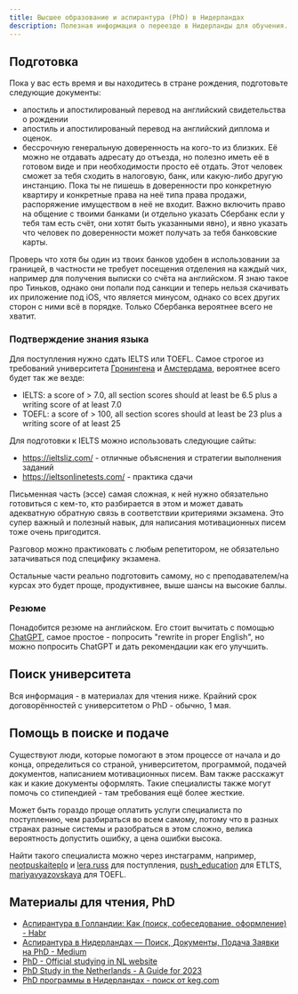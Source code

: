 ```yaml
---
title: Высшее образование и аспирантура (PhD) в Нидерландах
description: Полезная информация о переезде в Нидерланды для обучения.
---
```


## Подготовка

Пока у вас есть время и вы находитесь в стране рождения, подготовьте следующие документы:
- апостиль и апостилированый перевод на английский свидетельства о рождении
- апостиль и апостилированый перевод на английский диплома и оценок.
- бессрочную генеральную доверенность на кого-то из близких.  Её можно не отдавать адресату до отъезда, но полезно иметь её в готовом виде и при необходимости просто её отдать. Этот человек сможет за тебя сходить в налоговую, банк, или какую-либо другую инстанцию. Пока ты не пишешь в доверенности про конкретную квартиру и конкретные права на неё типа права продажи, распоряжение имуществом в неё не входит. Важно включить право на общение с твоими банками (и отдельно указать Сбербанк если у тебя там есть счёт, они хотят быть указанными явно), и явно указать что человек по доверенности может получать за тебя банковские карты.

Проверь что хотя бы один из твоих банков удобен в использовании за границей, в частности не требует посещения отделения на каждый чих, например для получения выписки со счёта на английском. Я знаю такое про Тиньков, однако они попали под санкции и теперь нельзя скачивать их приложение под iOS, что является минусом, однако со всех других сторон с ними всё в порядке. Только Сбербанка вероятнее всего не хватит.

### Подтверждение знания языка

Для поступления нужно сдать IELTS или TOEFL. Самое строгое из требований университета [Гронингена](https://www.rug.nl/research/gradschool-law/phd/proficiency-in-english?lang=en) и [Амстердама](https://www.auc.nl/admissions-aid/admission-requirements/english-proficiency/english-proficiency.html), вероятнее всего будет так же везде:

- IELTS: a score of > 7.0, all section scores should at least be 6.5 plus a writing score of at least 7.0
- TOEFL: a score of > 100, all section scores should at least be 23 plus a writing score of at least 25

Для подготовки к IELTS можно использовать следующие сайты:
- <https://ieltsliz.com/> - отличные объяснения и стратегии выполнения заданий
- <https://ieltsonlinetests.com/> - практика сдачи

Письменная часть (эссе) самая сложная, к ней нужно обязательно готовиться с кем-то, кто разбирается в этом и может давать адекватную обратную связь в соответствии критериями экзамена. Это супер важный и полезный навык, для написания мотивационных писем тоже очень пригодится.

Разговор можно практиковать с любым репетитором, не обязательно затачиваться под специфику экзамена.

Остальные части реально подготовить самому, но с преподавателем/на курсах это будет проще, продуктивнее, выше шансы на высокие баллы.

### Резюме

Понадобится резюме на английском. Его стоит вычитать с помощью [ChatGPT](https://chat.openai.com/), самое простое - попросить "rewrite in proper English", но можно попросить ChatGPT и дать рекомендации как его улучшить.

## Поиск университета

Вся информация - в материалах для чтения ниже. Крайний срок договорённостей с университетом о PhD - обычно, 1 мая.

## Помощь в поиске и подаче

Существуют люди, которые помогают в этом процессе от начала и до конца, определиться со страной, университетом, программой, подачей документов, написанием мотивационных писем. Вам также расскажут как и какие документы оформлять. Такие специалисты также могут помочь со стипендией - там требования ещё более жесткие.

Может быть гораздо проще оплатить услуги специалиста по поступлению, чем разбираться во всем самому, потому что в разных странах разные системы и разобраться в этом сложно, велика вероятность допустить ошибку, а цена ошибки высока.

Найти такого специалиста можно через инстаграмм, например, [neotpuskaiteplo](https://www.instagram.com/neotpuskaiteplo/) и [lera.russ](https://www.instagram.com/lera.russ/) для поступления, [push_education](https://www.instagram.com/push_education/) для ETLTS, [mariyavyazovskaya](https://www.instagram.com/mariyavy/) для TOEFL.


## Материалы для чтения, PhD

- [Аспирантура в Голландии: Kак (поиск, собеседование, оформление) - Habr](https://habr.com/ru/articles/199214/)
- [Аспирантура в Нидерландах — Поиск, Документы, Подача Заявки на PhD - Medium](https://medium.com/job-abroad/аспирантура-в-нидерландах-поиск-документы-подача-заявки-на-phd-7b86dfbbd221)
- [PhD - Official studying in NL website](https://www.studyinnl.org/dutch-education/phd)
- [PhD Study in the Netherlands - A Guide for 2023](https://www.findaphd.com/guides/phd-study-in-netherlands)
- [PhD программы в Нидерландах - поиск от keg.com](https://www.phdstudies.ru/aspirantura/niderlandy)
